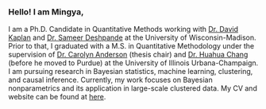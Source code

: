 ### Hello! I am Mingya,
I am a Ph.D. Candidate in Quantitative Methods working with [Dr. David Kaplan](https://edpsych.education.wisc.edu/fac-staff/kaplan-david/) and [Dr. Sameer Deshpande](https://skdeshpande91.github.io/) at the University of Wisconsin-Madison. Prior to that, I graduated with a M.S. in Quantitative Methodology under the supervision of [Dr. Carolyn Anderson](https://cja.education.illinois.edu/) (thesis chair) and [Dr. Huahua Chang](https://education.purdue.edu/faculty-profiles/name/hua-hua-chang/) (before he moved to Purdue) at the University of Illinois Urbana-Champaign. 
I am pursuing research in Bayesian statistics, machine learning, clustering, and causal inference. Currently, my work focuses on Bayesian nonparametrics and its application in large-scale clustered data. My CV and website can be found at [here](https://mhuang233.github.io/).


<!--
**mhuang233/mhuang233** is a ✨ _special_ ✨ repository because its `README.md` (this file) appears on your GitHub profile.

Here are some ideas to get you started:

- 🔭 I’m currently working on ...
- 🌱 I’m currently learning ...
- 👯 I’m looking to collaborate on ...
- 🤔 I’m looking for help with ...
- 💬 Ask me about ...
- 📫 How to reach me: ...
- 😄 Pronouns: ...
- ⚡ Fun fact: ...
-->
